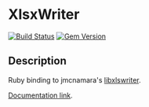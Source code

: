 # XlsxWriter

[![Build Status](https://travis-ci.org/gekola/xlsxwriter-rb.svg?branch=master)](https://travis-ci.org/gekola/xlsxwriter-rb)
[![Gem Version](https://badge.fury.io/rb/xlsxwriter.svg)](https://badge.fury.io/rb/xlsxwriter)

## Description

Ruby binding to jmcnamara's [libxlswriter](https://github.com/jmcnamara/libxlsxwriter).

[Documentation link](http://www.rubydoc.info/gems/xlsxwriter/XlsxWriter).
